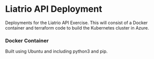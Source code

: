 # Liatrio API Deployment
Deployments for the Liatrio API Exercise. This will consist of a Docker container and terraform code to build the Kubernetes cluster in Azure.

### Docker Container
Built using Ubuntu and including python3 and pip. 